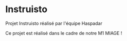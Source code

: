 # Instruisto
Projet Instruisto réalisé par l'équipe Haspadar 

Ce projet est réalisé dans le cadre de notre M1 MIAGE !